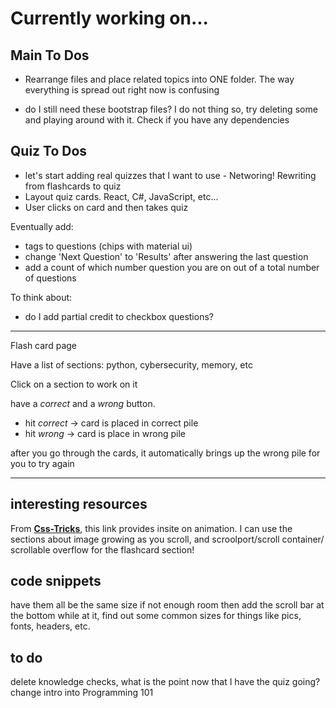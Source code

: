 # Currently working on...

## Main To Dos

- Rearrange files and place related topics into ONE folder. The way everything is spread out right now is confusing

- do I still need these bootstrap files? I do not thing so, try deleting some and playing around with it. Check if you have any dependencies

## Quiz To Dos

- let's start adding real quizzes that I want to use - Networing! Rewriting from flashcards to quiz
- Layout quiz cards. React, C#, JavaScript, etc...
- User clicks on card and then takes quiz




Eventually add:
- tags to questions (chips with material ui)
- change 'Next Question' to 'Results' after answering the last question
- add a count of which number question you are on out of a total number of questions



To think about: 
- do I add partial credit to checkbox questions?





---

Flash card page

Have a list of sections: python, cybersecurity, memory, etc

Click on a section to work on it

have a *correct* and a *wrong* button. 
- hit *correct* -> card is placed in correct pile
- hit *wrong* -> card is place in wrong pile

after you go through the cards, it automatically brings up the wrong pile for you to try again

--- 

## interesting resources

From **[Css-Tricks](https://css-tricks.com/almanac/properties/a/animation-timeline/)**, this link provides insite on animation. I can use the sections about image growing as you scroll, and scroolport/scroll container/ scrollable overflow for the flashcard section!

## code snippets

have them all be the same size
if not enough room then add the scroll bar at the bottom
while at it, find out some common sizes for things like pics, fonts, headers, etc.

## to do

delete knowledge checks, what is the point now that I have the quiz going?
change intro into Programming 101